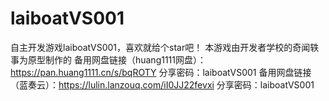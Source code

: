 # laiboatVS001
自主开发游戏laiboatVS001，喜欢就给个star吧！
本游戏由开发者学校的奇闻轶事为原型制作的
备用网盘链接（huang1111网盘）：https://pan.huang1111.cn/s/bqROTY 分享密码：laiboatVS001
备用网盘链接（蓝奏云）：https://lulin.lanzouq.com/iI0JJ22fevxi 分享密码：laiboatVS001
